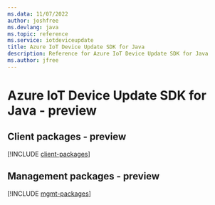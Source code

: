 ```yaml
---
ms.data: 11/07/2022
author: joshfree
ms.devlang: java
ms.topic: reference
ms.service: iotdeviceupdate
title: Azure IoT Device Update SDK for Java
description: Reference for Azure IoT Device Update SDK for Java
ms.author: jfree
---
```

# Azure IoT Device Update SDK for Java - preview

## Client packages - preview
[!INCLUDE [client-packages](iot-device-update-client-index.md)]
## Management packages - preview
[!INCLUDE [mgmt-packages](iot-device-update-mgmt-index.md)]